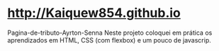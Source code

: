 # http://Kaiquew854.github.io
Pagina-de-tributo-Ayrton-Senna
Neste projeto coloquei em prática os aprendizados em HTML, CSS (com flexbox) e um pouco de javascrip.


